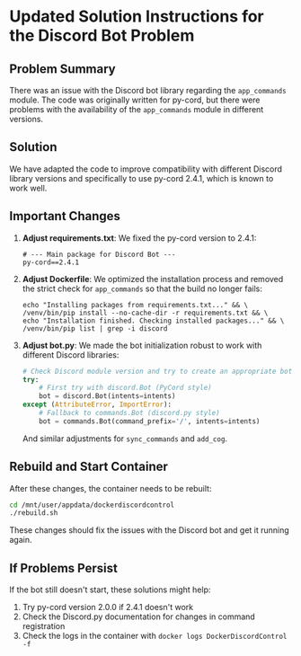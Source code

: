 # Updated Solution Instructions for the Discord Bot Problem

## Problem Summary
There was an issue with the Discord bot library regarding the `app_commands` module. The code was originally written for py-cord, but there were problems with the availability of the `app_commands` module in different versions.

## Solution
We have adapted the code to improve compatibility with different Discord library versions and specifically to use py-cord 2.4.1, which is known to work well.

## Important Changes

1. **Adjust requirements.txt**:
   We fixed the py-cord version to 2.4.1:
   ```
   # --- Main package for Discord Bot ---
   py-cord==2.4.1
   ```

2. **Adjust Dockerfile**:
   We optimized the installation process and removed the strict check for `app_commands` so that the build no longer fails:
   ```
   echo "Installing packages from requirements.txt..." && \
   /venv/bin/pip install --no-cache-dir -r requirements.txt && \
   echo "Installation finished. Checking installed packages..." && \
   /venv/bin/pip list | grep -i discord
   ```

3. **Adjust bot.py**:
   We made the bot initialization robust to work with different Discord libraries:
   ```python
   # Check Discord module version and try to create an appropriate bot instance
   try:
       # First try with discord.Bot (PyCord style)
       bot = discord.Bot(intents=intents)
   except (AttributeError, ImportError):
       # Fallback to commands.Bot (discord.py style)
       bot = commands.Bot(command_prefix='/', intents=intents)
   ```

   And similar adjustments for `sync_commands` and `add_cog`.

## Rebuild and Start Container

After these changes, the container needs to be rebuilt:

```bash
cd /mnt/user/appdata/dockerdiscordcontrol
./rebuild.sh
```

These changes should fix the issues with the Discord bot and get it running again.

## If Problems Persist

If the bot still doesn't start, these solutions might help:

1. Try py-cord version 2.0.0 if 2.4.1 doesn't work
2. Check the Discord.py documentation for changes in command registration
3. Check the logs in the container with `docker logs DockerDiscordControl -f` 